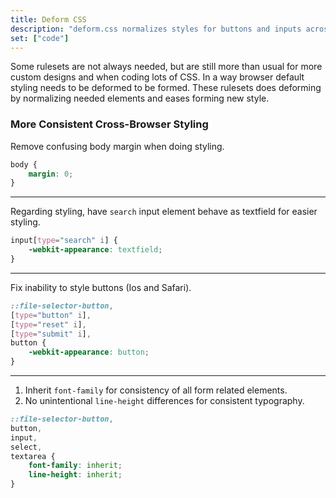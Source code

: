 ```yaml
---
title: Deform CSS
description: "deform.css normalizes styles for buttons and inputs across browsers."
set: ["code"]
---
```


Some rulesets are not always needed, but are still more than usual for more custom designs and when coding lots of CSS. In a way browser default styling needs to be deformed to be formed. These rulesets does deforming by normalizing needed elements and eases forming new style.

### More Consistent Cross-Browser Styling

Remove confusing body margin when doing styling.

```css
body {
	margin: 0;
}
```

---

Regarding styling, have `search` input element behave as textfield for easier styling.

```css
input[type="search" i] {
	-webkit-appearance: textfield;
}
```

---

Fix inability to style buttons (Ios and Safari).

```css
::file-selector-button,
[type="button" i],
[type="reset" i],
[type="submit" i],
button {
	-webkit-appearance: button;
}
```

---

1. Inherit `font-family` for consistency of all form related elements.
2. No unintentional `line-height` differences for consistent typography.

```css
::file-selector-button,
button,
input,
select,
textarea {
	font-family: inherit;
	line-height: inherit;
}
```


<!--
### Notes

- Think about what CSS is/can be used to, and in what order from basic to advanced sites/apps: typography, layouts, usability, accessibility, more typography and graphical design, animations, 3D rendering.

- If all needed elements where to be normalized across browsers, that would cause a lot of unused code for most apps and sites. Rather style those elements when they are used a lot. Perhaps it can be code-split. It obviously results in more focused and lean CSS when only what really needs correction is styled.
-->

[amcr]: https://piccalil.li/blog/a-modern-css-reset/
[cc]: https://cube.fyi/
[cr]: https://github.com/jensimmons/cssremedy
[mn]: https://github.com/sindresorhus/modern-normalize
[ms]: https://some.makeup/style
[nc]: https://github.com/necolas/normalize.css/
[op]: https://open-props.style/
[sc]: https://github.com/csstools/sanitize.css

<script>
	import Details from "$libs/Details.svelte"
</script>

<style>
	/* Book style stuff */

	p {
		margin-block-end: 0;
	}

	ol, ul,
	li > p,
	p + p {
		margin-block-start: 0;
	}

	p + p {
		text-indent: var(--space);
	}
</style>
